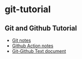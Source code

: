# git-tutorial
## Git and Github Tutorial
  - [Git notes](https://github.com/pramit026/git-tutorial/blob/main/git.pdf)
  - [Github Action notes](https://github.com/pramit026/git-tutorial/blob/main/GitHub-actions.pdf)
  - [Git-Github Text document](https://github.com/pramit026/git-tutorial/blob/main/git-github-tutorial.txt)
